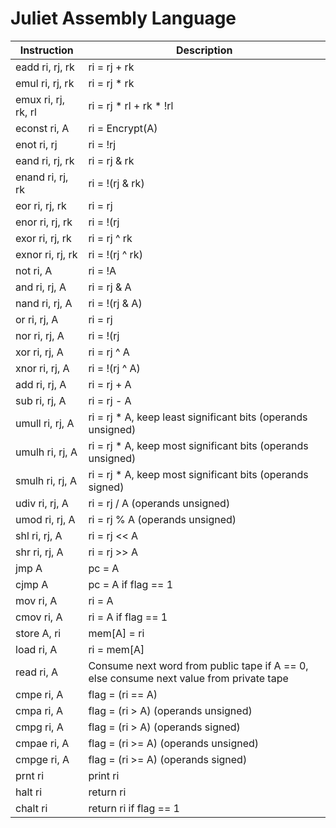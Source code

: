 # Juliet Assembly Language

| Instruction         | Description |
|---------------------|-------------|
| eadd ri, rj, rk     | ri = rj + rk |
| emul ri, rj, rk     | ri = rj * rk |
| emux ri, rj, rk, rl | ri = rj * rl + rk * !rl |
| econst ri, A        | ri = Encrypt(A) |
| enot ri, rj         | ri = !rj |
| eand ri, rj, rk     | ri = rj & rk |
| enand ri, rj, rk    | ri = !(rj & rk) |
| eor ri, rj, rk      | ri = rj | rk |
| enor ri, rj, rk     | ri = !(rj | rk) |
| exor ri, rj, rk     | ri = rj ^ rk |
| exnor ri, rj, rk    | ri = !(rj ^ rk) |
| not ri, A           | ri = !A |
| and ri, rj, A       | ri = rj & A |
| nand ri, rj, A      | ri = !(rj & A) |
| or ri, rj, A        | ri = rj | A |
| nor ri, rj, A       | ri = !(rj | A) |
| xor ri, rj, A       | ri = rj ^ A |
| xnor ri, rj, A      | ri = !(rj ^ A) |
| add ri, rj, A       | ri = rj + A |
| sub ri, rj, A       | ri = rj - A |
| umull ri, rj, A     | ri = rj * A, keep least significant bits (operands unsigned) |
| umulh ri, rj, A     | ri = rj * A, keep most significant bits (operands unsigned) |
| smulh ri, rj, A     | ri = rj * A, keep most significant bits (operands signed) |
| udiv ri, rj, A      | ri = rj / A (operands unsigned) |
| umod ri, rj, A      | ri = rj % A (operands unsigned) |
| shl ri, rj, A       | ri = rj << A |
| shr ri, rj, A       | ri = rj >> A |
| jmp A               | pc = A |
| cjmp A              | pc = A if flag == 1 |
| mov ri, A           | ri = A |
| cmov ri, A          | ri = A if flag == 1 |
| store A, ri         | mem[A] = ri |
| load ri, A          | ri = mem[A] |
| read ri, A          | Consume next word from public tape if A == 0, else consume next value from private tape |
| cmpe ri, A          | flag = (ri == A) |
| cmpa ri, A          | flag = (ri > A) (operands unsigned) |
| cmpg ri, A          | flag = (ri > A) (operands signed) |
| cmpae ri, A         | flag = (ri >= A) (operands unsigned) |
| cmpge ri, A         | flag = (ri >= A) (operands signed) |
| prnt ri             | print ri |
| halt ri             | return ri |
| chalt ri            | return ri if flag == 1 | 
